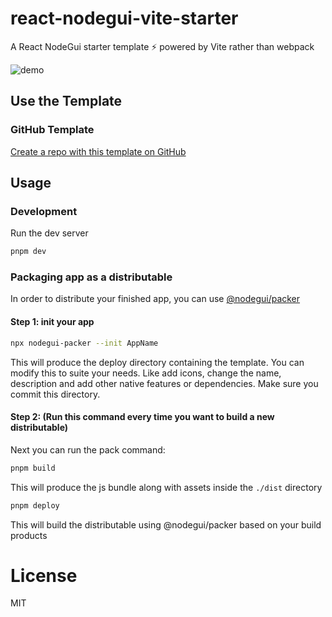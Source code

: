 # react-nodegui-vite-starter

A React NodeGui starter template ⚡️ powered by Vite rather than webpack


![demo](https://user-images.githubusercontent.com/29378026/159410891-3ef20347-c266-4b94-b23e-a1825f9c41bb.png)


## Use the Template

### GitHub Template

[Create a repo with this template on GitHub](../../generate)

## Usage

### Development

Run the dev server

```bash
pnpm dev
```

### Packaging app as a distributable

In order to distribute your finished app, you can use [@nodegui/packer](https://github.com/nodegui/packer)

#### Step 1: init your app

```bash
npx nodegui-packer --init AppName
```
This will produce the deploy directory containing the template. You can modify this to suite your needs. Like add icons, change the name, description and add other native features or dependencies. Make sure you commit this directory.

#### Step 2: (Run this command every time you want to build a new distributable)

Next you can run the pack command:

```bash
pnpm build
```

This will produce the js bundle along with assets inside the `./dist` directory

```bash
pnpm deploy
```

This will build the distributable using @nodegui/packer based on your build products

# License

MIT